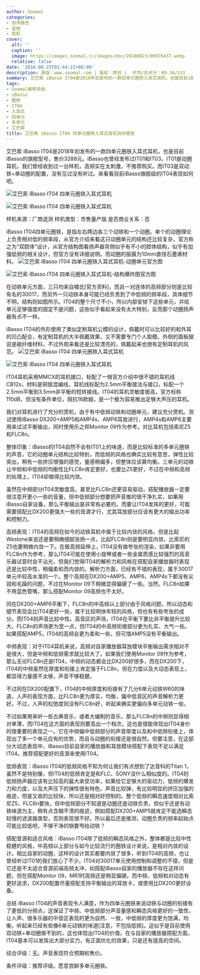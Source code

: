 ```yaml
---
author: Soomal
categories:
- 测评报告
- 音频
- 耳机
cover:
  alt: ''
  caption: ''
  image: https://images.soomal.cc/images/doc/20180823/00076437.webp
  relative: false
date: '2018-08-23T01:44:22+08:00'
description: 源自：www.soomal.com | 版权：原创 |  平均/总评分：09.36/131
summary: 艾巴索 iBasso IT04是2018年初发布的一款四单元圈铁入耳式耳机，也是目前iBasso的旗舰型号，售价3288元。 IT04四单元圈铁，是指左右两边各三个动铁和一个动圈。
tags:
- Soomal推荐评级
- iBasso
- 圈铁
- IT04
- 入耳式
- 四单元
- 多单元
- 艾巴索
title: 艾巴索 iBasso IT04 四单元圈铁入耳式耳机测评报告
---
```


艾巴索 iBasso IT04是2018年初发布的一款四单元圈铁入耳式耳机，也是目前iBasso的旗舰型号，售价3288元。iBasso也曾经发布过IT01和IT03，IT01是动圈耳机，我们曾经收到过一台样机，高频实在太刺激，不推荐购买。而IT03是双动铁+单动圈的配置，没有见过没有听过。来看看目前iBasso旗舰级的IT04表现如何吧。



![艾巴索 iBasso IT04 四单元圈铁入耳式耳机](https://images.soomal.cc/images/doc/20180806/00076155_01.webp)



![艾巴索 iBasso IT04 四单元圈铁入耳式耳机](https://images.soomal.cc/images/doc/20180806/00076156_01.webp)



样机来源：厂商送测
样机类型：市售量产版
是否商业关系：否



iBasso IT04四单元圈铁，是指左右两边各三个动铁和一个动圈。单个的动圈理论上负责相对低的频率段，从官方介绍来看这只动圈单元的结构还比较复杂，官方称之为“双腔体”设计，从官方结构图看扬声器背侧似乎有不小的腔体结构，似乎有加强低频的相关设计，但官方没有详细说明。而动圈的振膜为10mm直径石墨烯材料。
![艾巴索 iBasso IT04 四单元圈铁入耳式耳机-动圈单元官方图](https://images.soomal.cc/images/doc/20180823/00076435.webp)




![艾巴索 iBasso IT04 四单元圈铁入耳式耳机-结构爆炸图官方图](https://images.soomal.cc/images/doc/20180823/00076436.webp)




在动铁单元方面，三只均来自楼氏[官方资料]，而且一对连体的高频部分则是比较有名的30017，而另外一只动铁本身可能已经负责到了中低频的频率段，具体细节不明，结构则如图所示。IT04的整个尺寸不小，所以内部安排下这些单元，并给单元足够强度的固定不是问题，这些似乎看起来没有太大特别，反而那个动圈扬声器有点不一样。

iBasso IT04的外形使用了类似定制耳机公模的设计，佩戴时可以比较好的和外耳的凹凸配合，有定制耳机的大半佩戴效果，又不需要专门个人取模。外侧的面板据说是碳纤维材料，不过外观来看还是比较漂亮的，佩戴起来也很有定制耳机的风范。
![艾巴索 iBasso IT04 四单元圈铁入耳式耳机](https://images.soomal.cc/images/doc/20180806/00076160_01.webp)




![艾巴索 iBasso IT04 四单元圈铁入耳式耳机](https://images.soomal.cc/images/doc/20180806/00076162_01.webp)




IT04耳机采用MMCX的耳机接口，标配了一根官方介绍中很不错的耳机线CB12s，材料是铜银混编线，耳机线标配为2.5mm平衡接法与接口，标配一个2.5mm平衡到3.5mm非平衡的短转接线。IT04的耳机灵敏度极高，官方标称110dB，但没有条件单位，阻抗16欧姆，是一个极为容易推出足够大声压的耳机。

我们对耳机进行了充分的煲机，由于有中低频动铁和动圈单元，建议充分煲机。测试使用iBasso DX200+AMP5和AMP4s、AMP6耳放进行，AMP4s和AMP6主要用来试试平衡输出，同时使用乐之邦Monitor 09作为参考。对比耳机包括索尼Z5和FLC8n。

整体印象：iBasso的IT04自然不会有IT01上的味道，而是比较标准的多单元圈铁的声音，它的动圈单元结构比较特别，而低频的风格也确实比较有意思，弹性比较突出，稍有一些挤压增强的感觉，量感稍偏多，但整体应该算均衡。三单元的动铁让中频和中低频的均衡性比FLC8n肯定更好，也要比Z5更好，不过在中频和高频的处理上，IT04却做得比较内敛。

虽然在中频部分IT04灵敏度高，甚至比FLC8n还更容易驱动，搭配播放器一定要很注意开更小一些的音量，但中低频部分想要把声音推的很干净扎实，如果用iBasso自家设备，那么平衡输出是非常有必要的。而要让IT04发挥的更好，可能需要搭配比DX200更强大一些的音源才行，尤其耳放部分应该有更大的输出功率和控制力。

高频表现：IT04的高频在如今的动铁耳机中属于比较内敛的风格，但是比起Westone来说还是要稍微细腻张扬一点，比起FLC8n则是要明显内敛，比索尼的Z5也要稍微内敛一下。在极高频延伸上，IT04没有做夸张的渲染，如果非要用FLC8n作为参考，那么IT04可能在使用小提琴或者一些金属质感比较强烈的高音乐器试音时会不沾光，但我们觉得IT04的解析力和风格在搭配自家播放器时表现还是比较中性，稍偏柔和而内敛的。解析力方面，已经有不错的表现，属于30017单元中较高水准的一个。整个高频在DX200+AMP5、AMP6、AMP4s下都没有尖锐和毛躁的问题，不过在Monitor 09下稍微显得偏硬了一些。当然，FLC8n如果不用蓝色管嘴，那么搭配Monitor 09高频也不太好。

同在DX200+AMP6平衡下，FLC8n的中高频以上部分由于风格问题，所以动态和细节表现会比IT04更好一些，属于比较明快年轻的风格，但也有有些夸张的成分。而IT04则声音比较中性。高音区的声场，IT04在平衡下要比非平衡提升比较大，FLC8n的声场更为宽一点，但IT04的中高频衔接部分更为扎实、大气一些。如果搭配AMP5，IT04的高频会更为柔和一些，但可惜AMP5没有平衡输出。

中频表现：对于IT04耳机来说，高频对自家播放器耳放模块平衡输出需求相对不是很大，但是中频和低频需求就比较大了。如果我们使用Monitor 09作为参考，那么无论FLC8n还是IT04，中频的动态都会比DX200好很多，而在DX200下，IT04的中频虽然在厚度和衔接上肯定强于FLC8n，但在力度以及大动态表现上，都显得力量感不太够，声音不够稳健。

不过同在DX200配置下，IT04的中频厚度和衔接有了几分6单元动铁W60的味道，人声的表现方面，比FLC8n更为厚实，均衡，偏中低音区的声音解析力更好。不过，人声的松弛度则没有FLC8n好，听起来确实更偏向多单元动铁一些。

不过如果用来听一些古典音乐，或者大编制的音乐，那么FLC8n的中频则显得相对单薄，而IT04在这方面的表现则要高出一个档次，这也是很能体现出IT04身价的很重要的表现之一。它在中频偏中低频部分的声音厚度以及和中低频衔接上，体现出了多一个单元应有的优势，而且与动圈的衔接还是很自然。但要注意，在这部分大动态表现中，iBasso目前自家的播放器和耳放模块搭配下表现不足以满足IT04。推荐搭配更好的音源来使用IT04。

低频表现：iBasso IT04的低频风格不知为何让我们有点想到了达音科的Titan 1，虽然不是特别像，但IT04的低频肯定是和FLC、SONY没什么相似度的。IT04的低频扬声器应该有比较高的最大承受功率，如果给它足够大的驱动力，低频的爆发力和力度，以及大声压下的弹性很有特色，声音比较弹，有比较明显的挤压加强的痕迹，但是又收的比较快，所以还是相对好控制的。整个低频的瞬态速度相对比索尼Z5、FLC8n要快，但中低频部分不知道是动圈还是动铁负责，但似乎还是有动铁味道为主，稍有点含糊不清的痕迹，例如搭配DX200+AMP5就肯定不能选瞬态较慢的滤波器类型，否则表现很不好。所以最后还是推测，动圈负责的频率起始点可能比较低吧，不够干净的锅要甩给动铁？

搭配音源和适合风格：iBasso IT04除了低频的瞬态风格之外，整体都是比较中性稳健的风格，中高频以上部分与如今比较流行的圈铁设计来说，是相对内敛的设计。相比自家的动圈，这样的设计其实都要内敛了很多，听到IT04的高频，也让曾经听过IT01的我们放心了不少。IT04对30017单元使用控制和调整的不错，但是它还是不太适合音源前端高频太冲，如搭配iBasso自家的播放器不存在这样问题，但在搭配Monitor 09，MR1时高频还是稍显偏硬。而中频、低频和对动态有更好追求，DX200配置尽量搭配支持平衡输出的耳放卡，或使用比DX200更好设备。

总结
iBasso IT04的声音表现令人满意，作为四单元圈铁来说动铁与动圈的衔接有了更低的分频点，这保证了中频、中低频部分声音量感和瞬态风格更好的一致性，让人声、很多乐器的中音区表现的更为自然、一致，中低频的厚度更为饱满，均衡，听起来已经有些像6单元动铁的味道[注意，不包括低频]。这似乎是目前使用双动铁+单动圈做不到的，这也体现出IT04的价值。在与自家的播放器搭配方面，IT04基本可以发挥出大部分实力，有正面优化的效果，只是还有提高的空间。

综合评级：无。声音表现符合预期和售价。

条件评级：推荐评级。愿意尝鲜多单元圈铁。